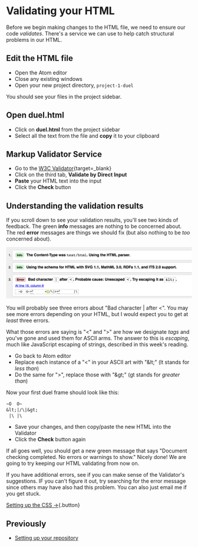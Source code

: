 # Validating your HTML

Before we begin making changes to the HTML file, we need to ensure our code *validates*. There's a service we can use to help catch structural problems in our HTML.

## Edit the HTML file

* Open the Atom editor
* Close any existing windows
* Open your new project directory, `project-1-duel`

You should see your files in the project sidebar.

## Open duel.html

* Click on __duel.html__ from the project sidebar
* Select all the text from the file and __copy__ it to your clipboard

## Markup Validator Service

* Go to the [W3C Validator](https://validator.w3.org/){target=_blank}
* Click on the third tab, __Validate by Direct Input__
* __Paste__ your HTML text into the input
* Click the __Check__ button

## Understanding the validation results

If you scroll down to see your validation results, you'll see two kinds of feedback. The green __info__ messages are nothing to be concerned about. The red __error__ messages are things we should fix (but also nothing to be *too* concerned about).

![Validation results](images/validation.jpg)

You will probably see three errors about "Bad character | after &lt;". You may see more errors depending on your HTML, but I would expect you to get at *least* three errors.

What those errors are saying is "&lt;" and "&gt;" are how we designate *tags* and you've gone and used them for ASCII arms. The answer to this is *escaping*, much like JavaScript escaping of strings, described in this week's reading.

* Go back to Atom editor
* Replace each instance of a "&lt;" in your ASCII art with "&amp;lt;" (lt stands for *less than*)
* Do the same for "&gt;", replace those with "&amp;gt;" (gt stands for *greater than*)

Now your first duel frame should look like this:

```
~O  O~
&lt;|/\|&gt;
 |\ |\
```
 
 * Save your changes, and then copy/paste the new HTML into the Validator
 * Click the __Check__ button again
 
If all goes well, you should get a new green message that says "Document checking completed. No errors or warnings to show." Nicely done! We are going to try keeping our HTML validating from now on.

If you have additional errors, see if you can make sense of the Validator's suggestions. IF you can't figure it out, try searching for the error message since others may have also had this problem. You can also just email me if you get stuck.

[Setting up the CSS &rarr;](setup-css){.button}

## Previously

* [Setting up your repository](repo)

